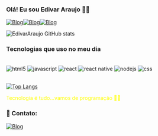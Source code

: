 ### Olá! Eu sou Edivar Araujo 👩‍💻 
[![Blog](https://img.shields.io/badge/LinkedIn-0077B5?style=for-the-badge&logo=linkedin&logoColor=white)](https://www.linkedin.com/in/edivar-ara%C3%BAjo-56131a1b9/)[![Blog](https://img.shields.io/badge/Instagram-E4405F?style=for-the-badge&logo=instagram&logoColor=white)](https://www.instagram.com/_araujo007_/?hl=pt-br)[![Blog](https://img.shields.io/badge/Twitter-1DA1F2?style=for-the-badge&logo=twitter&logoColor=white)]( https://twitter.com/edivarmancheste?t=M8SrCp6E_E8aejgidU46Aw&s=08)

![EdivarAraujo GitHub stats](https://github-readme-stats.vercel.app/api?username=EdivarAraujo&show_icons=true&theme=onedark)

### Tecnologias que uso no meu dia

<div style="display:inline_block"><br/>
 <img align="center" alt="html5" src="https://img.shields.io/badge/HTML5-E34F26?style=for-the-badge&logo=html5&logoColor=white"/>
 <img align="center" alt="javascript" src="https://img.shields.io/badge/JavaScript-323330?style=for-the-badge&logo=javascript&logoColor=F7DF1E"/>
 <img align="center" alt="react" src="https://img.shields.io/badge/React-20232A?style=for-the-badge&logo=react&logoColor=61DAFB"/>
 <img align="center" alt="react native" src="https://img.shields.io/badge/React_Native-20232A?style=for-the-badge&logo=react&logoColor=61DAFB"/>
  <img align="center" alt="nodejs" src="https://img.shields.io/badge/Node.js-43853D?style=for-the-badge&logo=node.js&logoColor=white"/>
  <img align="center" alt="css" src="https://img.shields.io/badge/CSS-239120?&style=for-the-badge&logo=css3&logoColor=white"/>
  
</div><br/>

[![Top Langs](https://github-readme-stats.vercel.app/api/top-langs/?username=EdivarAraujo)](https://github.com/EdivarAraujo/)

<font color="#ff0">Tecnologia é tudo...vamos de programação 👨‍💻</font>

### 📱 Contato:
[![Blog](https://img.shields.io/badge/Gmail-D14836?style=for-the-badge&logo=gmail&logoColor=white)](https://edivar23araujo@gmail.com)

